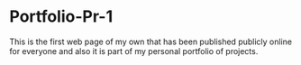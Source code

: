 # Portfolio-Pr-1
This is the first web page of my own that has been published publicly online for everyone and also it is part of my personal portfolio of projects. 
